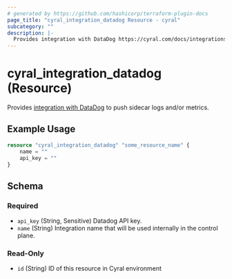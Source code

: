 ```yaml
---
# generated by https://github.com/hashicorp/terraform-plugin-docs
page_title: "cyral_integration_datadog Resource - cyral"
subcategory: ""
description: |-
  Provides integration with DataDog https://cyral.com/docs/integrations/apm/datadog/ to push sidecar logs and/or metrics.
---
```


# cyral_integration_datadog (Resource)

Provides [integration with DataDog](https://cyral.com/docs/integrations/apm/datadog/) to push sidecar logs and/or metrics.

## Example Usage

```terraform
resource "cyral_integration_datadog" "some_resource_name" {
    name = ""
    api_key = ""
}
```

<!-- schema generated by tfplugindocs -->
## Schema

### Required

- `api_key` (String, Sensitive) Datadog API key.
- `name` (String) Integration name that will be used internally in the control plane.

### Read-Only

- `id` (String) ID of this resource in Cyral environment


